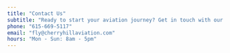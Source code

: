 ```yaml
---
title: "Contact Us"
subtitle: "Ready to start your aviation journey? Get in touch with our team and let's get you flying."
phone: "615-669-5117"
email: "fly@cherryhillaviation.com"
hours: "Mon - Sun: 8am - 5pm"
---
```

